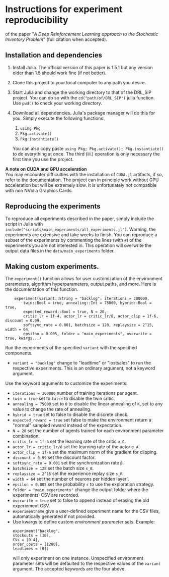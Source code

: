 # Instructions for experiment reproducibility
of the paper "_A Deep Reinforcement Learning approach to the Stochastic Inventory Problem_" (full citation when accepted).
## Installation and dependencies

1. Install Julia. The official version of this paper is 1.5.1 but any version older than 1.5 should work fine (if not better).
2. Clone this project to your local computer to any path you desire.
3. Start Julia and change the working directory to that of the DRL_SIP project. You can do so with the `cd("path/of/DRL_SIP")` julia function. Use `pwd()` to check your working directory.
4. Download all dependencies. Julia's package manager will do this for you. Simply execute the following functions:
    1. `using Pkg`
    2. `Pkg.activate()`
    3. `Pkg.instantiate()`  

    You can also copy paste `using Pkg; Pkg.activate(); Pkg.instantiate()` to do everything at once. The third (iii.) operation is only necessary the first time you use the project.

**A note on CUDA and GPU acceleration**  
You may encounter difficulties with the installation of `CUDA.jl` artifacts, if so, refer to the [documentation](https://juliagpu.github.io/CUDA.jl/stable/installation/overview/#InstallationOverview). The project can in principle work without GPU acceleration but will be extremely slow. It is unfortunately not compatible with non NVidia Graphics Cards.

## Reproducing the experiments
To reproduce all experiments described in the paper, simply include the script in Julia with `include("scripts/main_experiments/all_experiments.jl")`. Warning, the experiments are extensive and take weeks to finish. You can reproduce a subset of the experiments by commenting the lines (with `#`) of the experiments you are not interested in. This operation will overwrite the output data files in the `data/main_experiments` folder. 

## Making custom experiments.
The `experiment()` function allows for user customization of the environment parameters, algorithm hyperparameters, output paths, and more. Here is the documentation of this function.
```
	experiment(variant::String = "backlog"; iterations = 300000, 
		twin::Bool = true, annealing::Int = 75000, hybrid::Bool = true, 
		expected_reward::Bool = true, N = 20, 
		critic_lr = 1f-4, actor_lr = critic_lr/8, actor_clip = 1f-6, discount = 0.99, 
		softsync_rate = 0.001, batchsize = 128, replaysize = 2^15, width = 64, 
		epsilon = 0.005, folder = "main_experiments", overwrite = true, kwargs...)
```
Run the experiments of the specified `variant` with the specified components.  
* `variant = "backlog"` change to "leadtime" or "lostsales" to run the respective experiments. This is an ordinary argument, not a keyword argument. 

Use the keyword arguments to customize the experiments:
* `iterations = 300000` number of training iterations per agent.
* `twin = true` set to `false` to disable the twin critic.
* `annealing = 75000` set to `0` to disable the linear annealing of ``K``, set to any value to change the rate of annealing. 
* `hybrid = true` set to false to disable the discrete check.
* `expected_reward = true` set false to make the environment return a "normal" sampled reward instead of the expectation.
* `N = 20` set the number of agents trained for each environment parameter combination.
* `critic_lr = 1f-4` set the learning rate of the critic ``α_C``.
* `actor_lr = critic_lr/8` set the learning rate of the actor ``α_A``.
* `actor_clip = 1f-6` set the maximum norm of the gradient for clipping.
* `discount = 0.99` set the discount factor. 
* `softsync_rate = 0.001` set the synchronization rate ``β``.
* `batchsize = 128` set the batch size ``s_B``.
* `replaysize = 2^15` set the experience replay size ``s_R``.
* `width = 64` set the number of neurons per hidden layer`.
* `epsilon = 0.005` set the probability `ϵ` to use the exploration strategy.
* `folder = "main_experiments"` change the output folder where the experiments' CSV are recorded.
* `overwrite = true` set to false to append instead of erasing the old experiement CSV.
* `experimentname` give a user-defined experiment name for the CSV files, automatically generated if not provided.
* Use kwargs to define custom _environment parameter_ sets. Example:
    ```
    experiment("backlog",
    stockouts = [10],
    CVs = [0.4],
    order_costs = [1280],
    leadtimes = [0])
    ```
    will only experiment on one instance. Unspecified environment parameter sets will be defaulted to the respective values of the `variant` argument.
    The accepted keywords are the four above.
